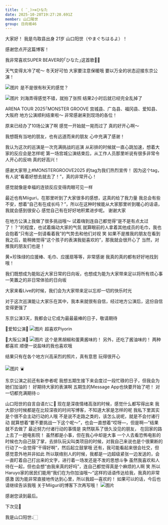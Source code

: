 ```yaml
---
title: ( ¨̮ )>≡ひなた
date: 2025-10-28T19:27:20.691Z
member: 山口陽世
group: 日向坂46
---
```


大家好！
我是鸟取县出身 21岁
山口阳世（やまぐちはるよ）！

感谢您点开这篇博客！



我非常喜欢SUPER BEAVER的｢ひなた｣这首歌🫶🏻



天气变得太冷了呢～
冬天好可怕
大家要注意保暖哦
要以万全的状态迎接东京公演！




![图片](https://cdn.hinatazaka46.com/files/14/diary/official/member/moblog/202510/moba60cHT.jpg)
是不是很有秋天的感觉？

![图片](https://cdn.hinatazaka46.com/files/14/diary/official/member/moblog/202510/mobbBe5T1.jpg)
刘海弄得感觉不错，就拍了张照
结果2小时后就已经完全乱掉了




ARENA TOUR 2025｢MONSTER GROOVE
宫城县、广岛县、福冈县、爱知县、大阪府
地方公演顺利结束啦～
非常感谢来到现场的各位！

原来已经办了10场公演了啊
感觉一开始就一晃而过了
真的好开心啊～

我想既有当地的朋友，也有远道而来的朋友
心中充满了感谢！


我认为这次的巡演是一次充满挑战的巡演
从彩排的时候就一直心跳加速，想着大家的反应会是怎样呢
第一场宫城公演结束后，从工作人员那里听说有很多非常令人开心的反响
真的好高兴！

感谢大家带上#MONSTERGROOVE2025 的tag为我们热烈宣传！
因为这个tag，有人说“看着好想去就去了！”，真的非常开心！

感觉就像是幸福的连锁反应变得肉眼可见一样

最近也有Miiguri，在那里听到了大家很多的感想，这真的给了我力量
我总会有些不安，想着“自己有在成长吗？”，所以在这种时候能从大家那里听到暖心的话语，我就会感到很安心
感觉自己有在好好地积累进步呢。
谢谢大家


在地方公演上我做了很多挑战哦～
试着嗨到连自己都觉得“是不是有点太过了！？”的程度，也试着煽动大家的气氛
就算眼前的人拿着其他成员的毛巾，我也会抱着“只有这一刻请看着我”的气势去和他们对视 笑
如果不是推我的朋友在看到我之后，能稍微觉得“这个孩子的表演我挺喜欢的”，那我就会很开心了
当然，对推我的朋友们也是！

黄×珍珠绿的应援棒、毛巾、应援扇等等，非常感谢
我真的真的都有好好地找到哦！




我们既想成为能贴近大家日常的日向坂，也想成为能为大家带来足以将所有烦心事一笑置之的非日常体验的日向坂

大家来看Live的时候，我们会为大家带来足以忘却一切的快乐时光


对于这次巡演能让大家乐在其中，我本来就很有自信，经过地方公演后，这份自信变得更强了

东京公演3天，我都会让它成为最最最棒的日子，敬请期待





🐥爱知公演🐥
![图片](https://cdn.hinatazaka46.com/files/14/diary/official/member/moblog/202510/mobnuRyHH.jpg)
超喜欢Piyorin


🐙大阪公演🐙
![图片](https://cdn.hinatazaka46.com/files/14/diary/official/member/moblog/202510/mobaJ8wyv.jpg)
这个是黑胡椒和蛋黄酱味的！
另外，还吃了酱油味的！
两种都喜欢
顺便一说盐味的我也喜欢哦

结果只有在各个地方兴高采烈的照片，真有意思
玩得很开心

![图片](https://cdn.hinatazaka46.com/files/14/diary/official/member/moblog/202510/mobUZRvvi.jpg)
⛲️


东京公演之前还有新参者呢
我想五期生接下来会度过一段忙碌的日子，但我会为她们加油的！
好期待大家的表演啊
五期生的Message App也快要开始了吧！
对一切都充满期待☺️





山口阳世的自言自语だに🤫
现在是深夜情绪高涨的时候，感觉什么都写得出来
我大部分时候都是在比较深夜的时间写博客，不知道大家是怎样的呢
我私下里其实是个很不会主动行动的人哦
不是说不走路之类的，该怎么说呢，就是不会付诸行动
就算想着“要不要挑战一下这个呢～”，也会一直想着“哎呀—，但是啊—”结果就不去做了
最近努力付诸行动的事情是
突然联系了很久没见的朋友，
在回家的路上去了一趟电影院！
虽然都是小事，但在我心中却是大事
一个人去看恐怖电影的时候也为自己鼓了掌，去排队玩尖叫类项目的时候，对我自己来说也是个很果断的行动了～会觉得“干得好啊”，然后起立鼓掌哦
还有，我可能看起来很会社交，但感觉意外地并非如此
所以联络别人的时候，我都是一边超级紧张一边发送的，会一直盯着自己打出来的文字，进行着一场发还是不发的思想斗争
虽然我喜欢和人待在一起，但也会想“由我来真的好吗”，连自己都觉得真是个麻烦的人啊 笑
所以Haruyo家的居民们能用“我们在为你加油哦～”这样的话语传达给我，我真的非常感激
因为能非常直接地传达到心里，所以我超—喜欢的！
如果可以的话，今后也请继续告诉我哦
关于Miiguri的博客下次再写哦！
![图片](https://cdn.hinatazaka46.com/files/14/diary/official/member/moblog/202510/mobqrd1Bw.jpg)




感谢您读到最后。

下次见🐒

我是山口阳世👆🏻